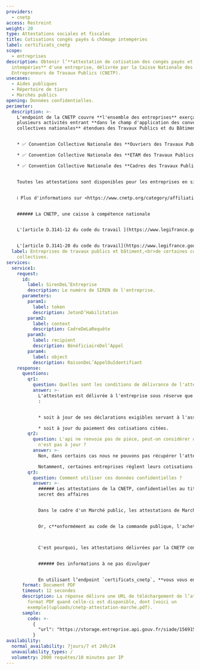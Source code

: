 ```yaml
---
providers:
  - cnetp
access: Restreint
weight: 20
type: Attestations sociales et fiscales
title: Cotisations congés payés & chômage intempéries
label: certificats_cnetp
scope:
  - entreprises
description: Obtenir l’**attestation de cotisation des congés payés et chômage
  intempéries** d'une entreprise, délivrée par la Caisse Nationale des
  Entrepreneurs de Travaux Publics (CNETP).
usecases:
  - Aides publiques
  - Répertoire de tiers
  - Marchés publics
opening: Données confidentielles.
perimeter:
  description: >-
    L'endpoint de la CNETP couvre **l'ensemble des entreprises** exerçant une ou
    plusieurs activités entrant **dans le champ d'application des conventions
    collectives nationales** étendues des Travaux Publics et du Bâtiment : 


    * ✅ Convention Collective Nationale des **Ouvriers des Travaux Publics** du 15 décembre 1992 (étendue par arrêté du 27 mai 1993) ; 

    * ✅ Convention Collective Nationale des **ETAM des Travaux Publics** du 12 juillet 2006 (étendue par arrêté du 28 juin 2007)

    * ✅ Convention Collective Nationale des **Cadres des Travaux Publics** du 20 novembre 2015 (étendue par arrêté du 5 juin 2020).


    Toutes les attestations sont disponibles pour les entreprises en situation régulière ❌ sauf pour celles qui règlent les cotisations dues à la CNETP à l’URSSAF dans le cadre du Titre Emploi Service Entreprise (TESE).


    ℹ️ Plus d'informations sur <https://www.cnetp.org/category/affiliation/>


    ###### La CNETP, une caisse à compétence nationale


    L'[article D.3141-12 du code du travail ](https://www.legifrance.gouv.fr/affichCodeArticle.do;jsessionid=F736E4E9BEAEEE069FB2FB9EFA0B5D20.tplgfr42s_1?idArticle=LEGIARTI000020572124&cidTexte=LEGITEXT000006072050&categorieLien=id)définit les entreprises qui sont tenues d'adhérer auprès d'une Caisse de Congés Payés du BTP : *"Dans les entreprises exerçant une ou plusieurs activités entrant dans le champ d'application des conventions collectives nationales étendues du bâtiment et des travaux publics, le service des congés est assuré, sur la base de celles-ci, par des caisses constituées à cet effet."*


    L'[article D.3141-20 du code du travail](https://www.legifrance.gouv.fr/affichCodeArticle.do?idArticle=LEGIARTI000020572131&cidTexte=LEGITEXT000006072050) dispose quant à lui que *"dans les entreprises dont l'activité principale relève des travaux publics, ce service est assuré par une caisse à compétence nationale."*
  label: Entreprises de travaux publics et bâtiment,<br>de certaines conventions
    collectives.
services:
  service1:
    request:
      id:
        label: SirenDeL’Entreprise
        description: Le numéro de SIREN de l'entreprise.
      parameters:
        param1:
          label: token
          description: JetonD’Habilitation
        param2:
          label: context
          description: CadreDeLaRequête
        param3:
          label: recipient
          description: BénéficiaireDel’Appel
        param4:
          label: object
          description: RaisonDeL’AppelOuIdentifiant
    response:
      questions:
        qr1:
          question: Quelles sont les conditions de délivrance de l'attestation ?
          answer: >-
            L'attestation est délivrée à l'entreprise sous réserve que celle-ci
            :


            * soit à jour de ses déclarations exigibles servant à l'assiette des cotisations de congés payés et des cotisations de chômage-intempéries ;

            * soit à jour du paiement des cotisations citées.
        qr2:
          question: L'api ne renvoie pas de pièce, peut-on considérer que l'entreprise
            n'est pas à jour ?
          answer: >-
            Non, dans certains cas nous ne pouvons pas récupérer l'attestation.

            Notamment, certaines entreprises règlent leurs cotisations dues à la CNETP à l'URSAFF (dans le cadre du TESE) ; leurs attestations ne sont pas accessibles depuis cette API.
        qr3:
          question: Comment utiliser ces données confidentielles ?
          answer: >-
            ###### Les attestations de la CNETP, confidentielles au titre du
            secret des affaires


            Dans le cadre d'un Marché public, les attestations de Marché ont pour objet de prouver à l'acheteur public que le candidat a satisfait à ses obligations fiscales et sociales. Il en est ainsi des attestations de Marchés délivrées par la CNETP aux entreprises de Travaux Publics.


            Or, c**onformément au code de la commande publique, l'acheteur public ne peut communiquer les informations confidentielles** dont il a eu connaissance lors de la procédure de passation et notamment celles dont la divulgation violerait le secret des affaires.



            C'est pourquoi, les attestations délivrées par la CNETP constituent des données confidentielles et non publiques. 


            ###### Des informations à ne pas divulguer


            En utilisant l’endpoint `certificats_cnetp`, **vous vous engagez** à n’utiliser ces informations que dans le cadre strict de vos missions de service public, **à ne pas les rediffuser ni les divulguer auprès de tiers non autorisés**.
      format: Document PDF
      timeout: 12 secondes
      description: La réponse délivre une URL de téléchargement de l’attestation au
        format PDF quand celle-ci est disponible, dont [voici un
        exemple](uploads/cnetp-attestation-marche.pdf).
      sample:
        code: >-
          {
            "url": "https://storage.entreprise.api.gouv.fr/siade/1569156960-dbd0926a14706614c69798309bd687-certificat_cnetp.pdf"
          }
availability:
  normal_availability: 7jours/7 et 24h/24
  unavailability_types: /
  volumetry: 2000 requêtes/10 minutes par IP
---
```


